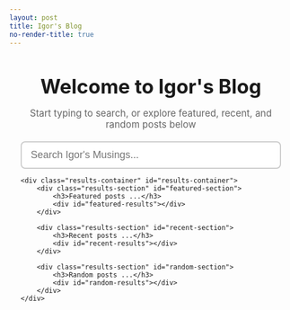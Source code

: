 ```yaml
---
layout: post
title: Igor's Blog
no-render-title: true
---
```


<style>
/* Container styling */
.search-container {
    max-width: 1000px;
    margin: 20px auto;
    padding: 0 20px;
}

/* Style the search input */
.search-input {
    width: 100%;
    padding: 12px 16px;
    font-size: 18px;
    border: 2px solid #ccc;
    border-radius: 8px;
    outline: none;
    box-sizing: border-box;
}

.search-input:focus {
    border-color: #007bff;
    box-shadow: 0 0 0 3px rgba(0,123,255,0.1);
}

/* Results container */
.results-container {
    margin-top: 30px;
}

/* Section styling */
.results-section {
    margin-bottom: 30px;
    border: 1px solid #e0e0e0;
    border-radius: 8px;
    padding: 20px;
    background: #fafafa;
}

.results-section h3 {
    margin: 0 0 15px 0;
    color: #666;
    font-size: 1.1em;
    font-style: italic;
}

/* Individual result items */
.result-item {
    padding: 12px;
    margin-bottom: 10px;
    background: white;
    border-radius: 5px;
    border: 1px solid #e0e0e0;
    transition: all 0.2s;
    cursor: pointer;
}

.result-item:hover {
    background: #f0f0f0;
    border-color: #007bff;
    transform: translateX(5px);
}

.result-item a {
    font-weight: bold;
    color: #333;
    text-decoration: none;
}

.result-item a:hover {
    color: #007bff;
}

.result-item .description {
    color: #666;
    margin-top: 5px;
    font-size: 0.95em;
}

/* Welcome message */
.welcome-message {
    text-align: center;
    margin: 40px 20px 20px;
}

.welcome-message h1 {
    font-size: 2.5em;
    margin-bottom: 10px;
}

.welcome-message p {
    font-size: 1.2em;
    color: #666;
}

/* Highlight matching text */
.highlight {
    background: yellow;
    padding: 2px;
}
</style>

<div class="welcome-message">
    <h1>Welcome to Igor's Blog</h1>
    <p>Start typing to search, or explore featured, recent, and random posts below</p>
</div>

<div class="search-container">
    <input type="text" class="search-input" id="search-input" placeholder="Search Igor's Musings..." />
    
    <div class="results-container" id="results-container">
        <div class="results-section" id="featured-section">
            <h3>Featured posts ...</h3>
            <div id="featured-results"></div>
        </div>
        
        <div class="results-section" id="recent-section">
            <h3>Recent posts ...</h3>
            <div id="recent-results"></div>
        </div>
        
        <div class="results-section" id="random-section">
            <h3>Random posts ...</h3>
            <div id="random-results"></div>
        </div>
    </div>
</div>

<script type="module">
    import { get_recent_posts, get_random_post } from "/assets/js/index.js";
    
    // Algolia configuration
    const appId = "{{ site.algolia.application_id }}";
    const apiKey = "{{ site.algolia.search_only_api_key }}";
    const indexName = "{{ site.algolia.index_name }}";
    
    // Initialize Algolia client
    const searchClient = algoliasearch(appId, apiKey);
    const index = searchClient.initIndex(indexName);
    
    // Function to render a result item
    function renderResultItem(item) {
        const url = item.url + (item.anchor ? `#${item.anchor}` : '');
        const title = item._highlightResult?.title?.value || item.title || '';
        const description = item._highlightResult?.content?.value || item.description || '';
        
        return `
            <div class="result-item" onclick="window.location='${url}';">
                <a href="${url}">${title}</a>
                <div class="description">${description}</div>
            </div>
        `;
    }
    
    // Function to render basic item (for recent/random)
    function renderBasicItem(item) {
        return `
            <div class="result-item" onclick="window.location='${item.url}';">
                <a href="${item.url}">${item.title}</a>
                <div class="description">${item.description || ''}</div>
            </div>
        `;
    }
    
    // Load initial content
    async function loadInitialContent() {
        // Load featured posts from Algolia
        try {
            const { hits } = await index.search(' ', { 
                hitsPerPage: 5,
                filters: 'NOT tags:family-journal'
            });
            document.getElementById('featured-results').innerHTML = 
                hits.map(renderResultItem).join('');
        } catch (error) {
            console.error('Error loading featured posts:', error);
        }
        
        // Load recent posts
        try {
            const recentPosts = await get_recent_posts(6);
            document.getElementById('recent-results').innerHTML = 
                recentPosts.map(renderBasicItem).join('');
        } catch (error) {
            console.error('Error loading recent posts:', error);
        }
        
        // Load random posts
        try {
            const randomPosts = await Promise.all(
                [1, 2, 3, 4].map(() => get_random_post())
            );
            document.getElementById('random-results').innerHTML = 
                randomPosts.map(renderBasicItem).join('');
        } catch (error) {
            console.error('Error loading random posts:', error);
        }
    }
    
    // Search function
    async function performSearch(query) {
        if (!query || query.trim() === '') {
            // If empty, reload initial content
            loadInitialContent();
            document.getElementById('recent-section').style.display = 'block';
            document.getElementById('random-section').style.display = 'block';
            return;
        }
        
        // Hide recent and random sections when searching
        document.getElementById('recent-section').style.display = 'none';
        document.getElementById('random-section').style.display = 'none';
        
        // Update featured section title
        document.querySelector('#featured-section h3').textContent = 'Search results ...';
        
        try {
            const { hits } = await index.search(query, {
                hitsPerPage: 20,
                filters: 'NOT tags:family-journal',
                highlightPreTag: '<span class="highlight">',
                highlightPostTag: '</span>'
            });
            
            if (hits.length === 0) {
                document.getElementById('featured-results').innerHTML = 
                    '<div class="result-item">No results found. Try different keywords.</div>';
            } else {
                document.getElementById('featured-results').innerHTML = 
                    hits.map(renderResultItem).join('');
            }
        } catch (error) {
            console.error('Search error:', error);
            document.getElementById('featured-results').innerHTML = 
                '<div class="result-item">Error performing search. Please try again.</div>';
        }
    }
    
    // Set up search input handler with debouncing
    let searchTimeout;
    document.getElementById('search-input').addEventListener('input', (e) => {
        clearTimeout(searchTimeout);
        searchTimeout = setTimeout(() => {
            performSearch(e.target.value);
        }, 300);
    });
    
    // Load initial content when page loads
    $(document).ready(() => {
        loadInitialContent();
        document.getElementById('search-input').focus();
    });
</script>
